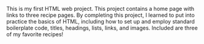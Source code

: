 This is my first HTML web project. This project contains a home page with links to three recipe pages. By completing this project, I learned to put into practice the basics of HTML, including how to set up and employ standard boilerplate code, titles, headings, lists, links, and images. Included are three of my favorite recipes!